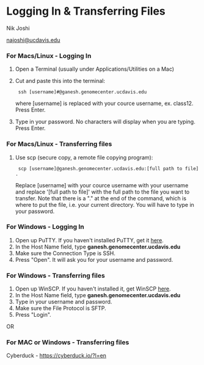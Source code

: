 # Logging In & Transferring Files

Nik Joshi

najoshi@ucdavis.edu


### For Macs/Linux - Logging In

1. Open a Terminal (usually under Applications/Utilities on a Mac)
2. Cut and paste this into the terminal:

        ssh [username]#@ganesh.genomecenter.ucdavis.edu

   where [username] is replaced with your cource username, ex. class12. Press Enter.

3. Type in your password. No characters will display when you are typing. Press Enter.

### For Macs/Linux - Transferring files

1. Use scp (secure copy, a remote file copying program):

        scp [username]@ganesh.genomecenter.ucdavis.edu:[full path to file] .

   Replace [username] with your cource username with your username and replace '[full path to file]' with the full path to the file you want to transfer. Note that there is a "." at the end of the command, which is where to put the file, i.e. your current directory. You will have to type in your password.


### For Windows - Logging In

1. Open up PuTTY. If you haven't installed PuTTY, get it [here](http://www.putty.org/).
2. In the Host Name field, type **ganesh.genomecenter.ucdavis.edu**
3. Make sure the Connection Type is SSH.
4. Press "Open". It will ask you for your username and password.


### For Windows - Transferring files

1. Open up WinSCP. If you haven't installed it, get WinSCP [here](https://winscp.net/eng/download.php).
2. In the Host Name field, type **ganesh.genomecenter.ucdavis.edu**
3. Type in your username and password.
4. Make sure the File Protocol is SFTP.
5. Press "Login".

OR

### For MAC or Windows - Transferring files

Cyberduck - https://cyberduck.io/?l=en


